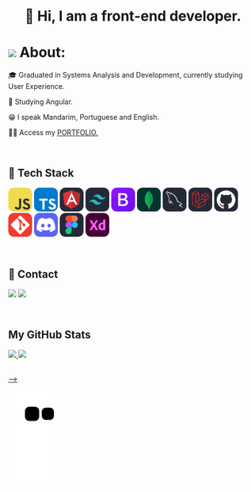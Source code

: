 <h1 align="center" id="header">
   👋 Hi, I am a front-end developer. 
</h1>
 
<h1 id="tech-stack">
<img src="https://slackmojis.com/emojis/12510-kirby_dance/download" width="30px"> About:
</h1>

<p> 🎓 Graduated in Systems Analysis and Development, currently studying User Experience.</p>
<p>🎒 Studying Angular.</p>
<p>😁 I speak Mandarim, Portuguese and English.</p>
<p>👩‍💻 Access my <a href="http://ifabi.net.br/" target="_blank"> <u> PORTFOLIO. </u> </a> </p>
<p></p>
 



<br>

<h2 id="tech-stack">
🤖 Tech Stack
</h2>
<p>

  <img src="https://github.com/tandpfun/skill-icons/blob/main/icons/JavaScript.svg" width="48"  title="Javascript">  
  <img src="https://github.com/tandpfun/skill-icons/blob/main/icons/TypeScript.svg" width="48" title="TypeScript"> 
  <img src="https://github.com/tandpfun/skill-icons/blob/main/icons//Angular-Dark.svg" width="48" title="Angular">  
  <img src="https://github.com/tandpfun/skill-icons/blob/main/icons/TailwindCSS-Dark.svg" width="48" title="TailWindCss">  
    <img src="https://github.com/tandpfun/skill-icons/blob/main/icons/Bootstrap.svg" width="48" title="Bootstrap">  
  <img src="https://github.com/tandpfun/skill-icons/blob/main/icons/MongoDB.svg" width="48" title="MongoDB"> 
  <img src="https://github.com/tandpfun/skill-icons/blob/main/icons/MySQL-Dark.svg" width="48" title="MySQL"> 
  <img src="https://github.com/tandpfun/skill-icons/blob/main/icons/Laravel-Dark.svg" width="48" title="Laravel">
  <img src="https://github.com/tandpfun/skill-icons/blob/main/icons/Github-Dark.svg" width="48" title="Github"> 
  <img src="https://github.com/tandpfun/skill-icons/blob/main/icons/Git.svg" width="48" title="Git">  
  <img src="https://github.com/tandpfun/skill-icons/blob/main/icons/Discord.svg" width="48" title="Discord">
  <img src="https://github.com/tandpfun/skill-icons/blob/main/icons/Figma-Dark.svg" width="48"  title="Figma">
  <img src="https://github.com/tandpfun/skill-icons/blob/main/icons/XD.svg" width="48"  title="Adobe XD">
       
       
</p>


<br>
<h2 id="contact">
🦜 Contact
</h2>


<div> 

<a href="https://www.instagram.com/href.abi/" target="_blank"><img src="https://img.shields.io/badge/-Instagram-%23E4405F?style=for-the-badge&logo=instagram&logoColor=white" target="_blank"></a>
<a href="https://www.linkedin.com/in/fabiana-ivo-souza-16311b10b/" target="_blank"><img src="https://img.shields.io/badge/-LinkedIn-%230077B5?style=for-the-badge&logo=linkedin&logoColor=white" target="_blank"></a>  


</div>
<br>
 
<h2> My GitHub Stats </h2>
<div>
<a href="https://github.com/Fabiana1vo">
<img height="180em" src="https://github-readme-stats.vercel.app/api?username=fabiana1vo&show_icons=true&theme=cobalt&include_all_commits=true&count_private=true&icon_color=a03234"/> 
<img height="180em" src="https://github-readme-stats.vercel.app/api/top-langs/?username=fabiana1vo&layout=compact&langs_count=16&theme=cobalt"/>
<div>
  
 <br> -->
   
  
![Snake animation](https://github.com/fabiana1vo/fabiana1vo/blob/output/github-contribution-grid-snake.svg)
 
##

